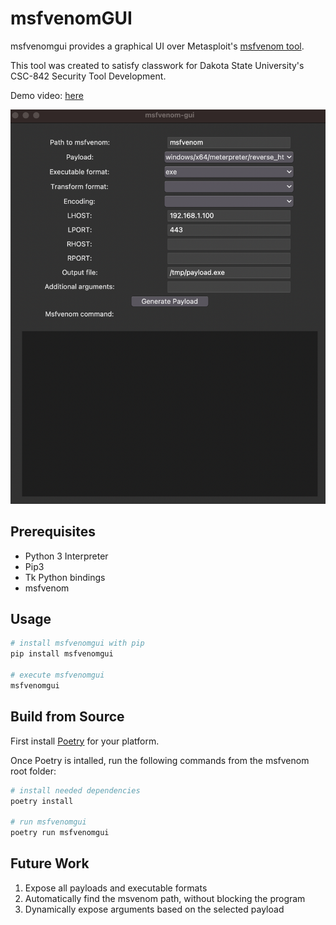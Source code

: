 # msfvenomGUI

msfvenomgui provides a graphical UI over Metasploit's [msfvenom tool](https://www.offsec.com/metasploit-unleashed/msfvenom/).

This tool was created to satisfy classwork for Dakota State University's CSC-842 Security Tool Development.

Demo video: [here]()

![image](media/msfvenomgui-screenshot.png)

## Prerequisites

- Python 3 Interpreter
- Pip3
- Tk Python bindings
- msfvenom

## Usage

```bash
# install msfvenomgui with pip
pip install msfvenomgui

# execute msfvenomgui
msfvenomgui
```

## Build from Source

First install [Poetry](https://python-poetry.org/docs/) for your platform.

Once Poetry is intalled, run the following commands from the msfvenom root folder:

```bash
# install needed dependencies
poetry install

# run msfvenomgui
poetry run msfvenomgui
```

## Future Work

1. Expose all payloads and executable formats
2. Automatically find the msvenom path, without blocking the program
3. Dynamically expose arguments based on the selected payload
